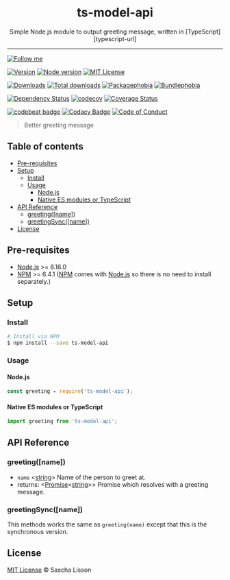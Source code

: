 <div align="center" style="text-align: center;">
  <h1 style="border-bottom: none;">ts-model-api</h1>

  <p>Simple Node.js module to output greeting message, written in [TypeScript][typescript-url]</p>
</div>

<hr />

[![Follow me][follow-me-badge]][follow-me-url]

[![Version][version-badge]][version-url]
[![Node version][node-version-badge]][node-version-url]
[![MIT License][mit-license-badge]][mit-license-url]

[![Downloads][downloads-badge]][downloads-url]
[![Total downloads][total-downloads-badge]][downloads-url]
[![Packagephobia][packagephobia-badge]][packagephobia-url]
[![Bundlephobia][bundlephobia-badge]][bundlephobia-url]

[![Dependency Status][daviddm-badge]][daviddm-url]
[![codecov][codecov-badge]][codecov-url]
[![Coverage Status][coveralls-badge]][coveralls-url]

[![codebeat badge][codebeat-badge]][codebeat-url]
[![Codacy Badge][codacy-badge]][codacy-url]
[![Code of Conduct][coc-badge]][coc-url]

> Better greeting message

## Table of contents <!-- omit in toc -->

- [Pre-requisites](#pre-requisites)
- [Setup](#setup)
  - [Install](#install)
  - [Usage](#usage)
    - [Node.js](#nodejs)
    - [Native ES modules or TypeScript](#native-es-modules-or-typescript)
- [API Reference](#api-reference)
  - [greeting([name])](#greetingname)
  - [greetingSync([name])](#greetingsyncname)
- [License](#license)

## Pre-requisites

- [Node.js][nodejs-url] >= 8.16.0
- [NPM][npm-url] >= 6.4.1 ([NPM][npm-url] comes with [Node.js][nodejs-url] so there is no need to install separately.)

## Setup

### Install

```sh
# Install via NPM
$ npm install --save ts-model-api
```

### Usage

#### Node.js

```js
const greeting = require('ts-model-api');
```

#### Native ES modules or TypeScript

```ts
import greeting from 'ts-model-api';
```

## API Reference

### greeting([name])

- `name` <[string][string-mdn-url]> Name of the person to greet at.
- returns: <[Promise][promise-mdn-url]<[string][string-mdn-url]>> Promise which resolves with a greeting message.

### greetingSync([name])

This methods works the same as `greeting(name)` except that this is the synchronous version.

## License

[MIT License](https://.mit-license.org/) © Sascha Lisson

<!-- References -->
[typescript-url]: https://github.com/Microsoft/TypeScript
[nodejs-url]: https://nodejs.org
[npm-url]: https://www.npmjs.com
[node-releases-url]: https://nodejs.org/en/download/releases

<!-- MDN -->
[array-mdn-url]: https://developer.mozilla.org/en-US/docs/Web/JavaScript/Reference/Global_Objects/Array
[boolean-mdn-url]: https://developer.mozilla.org/en-US/docs/Web/JavaScript/Reference/Global_Objects/Boolean
[function-mdn-url]: https://developer.mozilla.org/en-US/docs/Web/JavaScript/Reference/Global_Objects/Function
[map-mdn-url]: https://developer.mozilla.org/en-US/docs/Web/JavaScript/Reference/Global_Objects/Map
[number-mdn-url]: https://developer.mozilla.org/en-US/docs/Web/JavaScript/Reference/Global_Objects/Number
[object-mdn-url]: https://developer.mozilla.org/en-US/docs/Web/JavaScript/Reference/Global_Objects/Object
[promise-mdn-url]: https://developer.mozilla.org/en-US/docs/Web/JavaScript/Reference/Global_Objects/Promise
[regexp-mdn-url]: https://developer.mozilla.org/en-US/docs/Web/JavaScript/Reference/Global_Objects/RegExp
[set-mdn-url]: https://developer.mozilla.org/en-US/docs/Web/JavaScript/Reference/Global_Objects/Set
[string-mdn-url]: https://developer.mozilla.org/en-US/docs/Web/JavaScript/Reference/Global_Objects/String

<!-- Badges -->
[follow-me-badge]: https://flat.badgen.net/twitter/follow/?icon=twitter

[version-badge]: https://flat.badgen.net/npm/v/ts-model-api?icon=npm
[node-version-badge]: https://flat.badgen.net/npm/node/ts-model-api
[mit-license-badge]: https://flat.badgen.net/npm/license/ts-model-api

[downloads-badge]: https://flat.badgen.net/npm/dm/ts-model-api
[total-downloads-badge]: https://flat.badgen.net/npm/dt/ts-model-api?label=total%20downloads
[packagephobia-badge]: https://flat.badgen.net/packagephobia/install/ts-model-api
[bundlephobia-badge]: https://flat.badgen.net/bundlephobia/minzip/ts-model-api

[daviddm-badge]: https://flat.badgen.net/david/dep//ts-model-api
[codecov-badge]: https://flat.badgen.net/codecov/c/github//ts-model-api?label=codecov&icon=codecov
[coveralls-badge]: https://flat.badgen.net/coveralls/c/github//ts-model-api?label=coveralls

[codebeat-badge]: https://codebeat.co/badges/123
[codacy-badge]: https://api.codacy.com/project/badge/Grade/123
[coc-badge]: https://flat.badgen.net/badge/code%20of/conduct/pink

<!-- Links -->
[follow-me-url]: https://twitter.com/?utm_source=github.com&amp;utm_medium=referral&amp;utm_content=/ts-model-api

[version-url]: https://www.npmjs.com/package/ts-model-api
[node-version-url]: https://nodejs.org/en/download
[mit-license-url]: https://github.com//ts-model-api/blob/master/LICENSE

[downloads-url]: https://www.npmtrends.com/ts-model-api
[packagephobia-url]: https://packagephobia.now.sh/result?p=ts-model-api
[bundlephobia-url]: https://bundlephobia.com/result?p=ts-model-api

[daviddm-url]: https://david-dm.org//ts-model-api
[codecov-url]: https://codecov.io/gh//ts-model-api
[coveralls-url]: https://coveralls.io/github//ts-model-api?branch=master

[codebeat-url]: https://codebeat.co/projects/github-com--ts-model-api-master
[codacy-url]: https://www.codacy.com/app//ts-model-api?utm_source=github.com&amp;utm_medium=referral&amp;utm_content=/ts-model-api&amp;utm_campaign=Badge_Grade
[coc-url]: https://github.com//ts-model-api/blob/master/CODE_OF_CONDUCT.md

